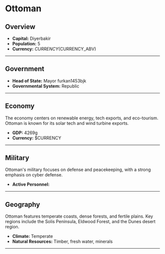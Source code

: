# Ottoman

## Overview

- **Capital:** Diyerbakir
- **Population:** 5
- **Currency:** $CURRENCY ($CURRENCY_ABV)

---

## Government

- **Head of State:** Mayor furkan1453bjk
- **Governmental System:** Republic

---

## Economy
The economy centers on renewable energy, tech exports, and eco-tourism. Ottoman is known for its solar tech and wind turbine exports.

- **GDP:** 4269g
- **Currency:** $CURRENCY

---

## Military
Ottoman's military focuses on defense and peacekeeping, with a strong emphasis on cyber defense.

- **Active Personnel:** 

---

## Geography
Ottoman features temperate coasts, dense forests, and fertile plains. Key regions include the Solis Peninsula, Eldwood Forest, and the Dunes desert region.

- **Climate:** Temperate
- **Natural Resources:** Timber, fresh water, minerals

---